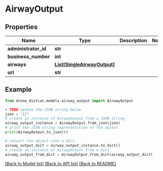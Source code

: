 # AirwayOutput


## Properties

Name | Type | Description | Notes
------------ | ------------- | ------------- | -------------
**administrator_id** | **str** |  | 
**business_number** | **int** |  | 
**airways** | [**List[SingleAirwayOutput]**](SingleAirwayOutput.md) |  | 
**url** | **str** |  | 

## Example

```python
from drone_distcat.models.airway_output import AirwayOutput

# TODO update the JSON string below
json = "{}"
# create an instance of AirwayOutput from a JSON string
airway_output_instance = AirwayOutput.from_json(json)
# print the JSON string representation of the object
print(AirwayOutput.to_json())

# convert the object into a dict
airway_output_dict = airway_output_instance.to_dict()
# create an instance of AirwayOutput from a dict
airway_output_from_dict = AirwayOutput.from_dict(airway_output_dict)
```
[[Back to Model list]](../README.md#documentation-for-models) [[Back to API list]](../README.md#documentation-for-api-endpoints) [[Back to README]](../README.md)


